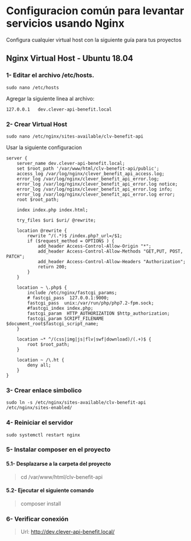 # Configuracion común para levantar servicios usando Nginx

Configura cualquier virtual host con la siguiente guía para tus proyectos

## Nginx Virtual Host - Ubuntu 18.04

### 1- Editar el archivo **/etc/hosts**.

```
sudo nano /etc/hosts
```

Agregar la siguiente linea al archivo:

```
127.0.0.1	dev.clever-api-benefit.local
```

### 2- Crear Virtual Host

```
sudo nano /etc/nginx/sites-available/clv-benefit-api
```

Usar la siguiente configuracion

```cofapie
server {
	server_name dev.clever-api-benefit.local;
	set $root_path '/var/www/html/clv-benefit-api/public';
	access_log /var/log/nginx/clever_benefit_api_access.log;
	error_log /var/log/nginx/clever_benefit_api_error.log;
	error_log /var/log/nginx/clever_benefit_api_error.log notice;
	error_log /var/log/nginx/clever_benefit_api_error.log info;
	error_log /var/log/nginx/clever_benefit_api_error.log error;
	root $root_path;

	index index.php index.html;

	try_files $uri $uri/ @rewrite;

	location @rewrite {
		rewrite ^/(.*)$ /index.php?_url=/$1;
		if ($request_method = OPTIONS ) {
			add_header Access-Control-Allow-Origin "*";
			add_header Access-Control-Allow-Methods "GET,PUT, POST, PATCH";
			add_header Access-Control-Allow-Headers "Authorization";
			return 200;
	    }
	}

	location ~ \.php$ {
		include /etc/nginx/fastcgi_params;
		# fastcgi_pass  127.0.0.1:9000;
		fastcgi_pass  unix:/var/run/php/php7.2-fpm.sock;
		#fastcgi_index index.php;
		fastcgi_param  HTTP_AUTHORIZATION $http_authorization;
		fastcgi_param SCRIPT_FILENAME $document_root$fastcgi_script_name;
	}

	location ~* ^/(css|img|js|flv|swf|download)/(.+)$ {
		root $root_path;
	}

	location ~ /\.ht {
		deny all;
	}
}
```

### 3- Crear enlace simbolico

```
sudo ln -s /etc/nginx/sites-available/clv-benefit-api /etc/nginx/sites-enabled/
```

### 4- Reiniciar el servidor

```
sudo systemctl restart nginx
```

### 5- Instalar composer en el proyecto

#### 5.1- Desplazarse a la carpeta del proyecto

> cd /var/www/html/clv-benefit-api


#### 5.2- Ejecutar el siguiente comando

> composer install

### 6- Verificar conexión

> Url: http://dev.clever-api-benefit.local/
